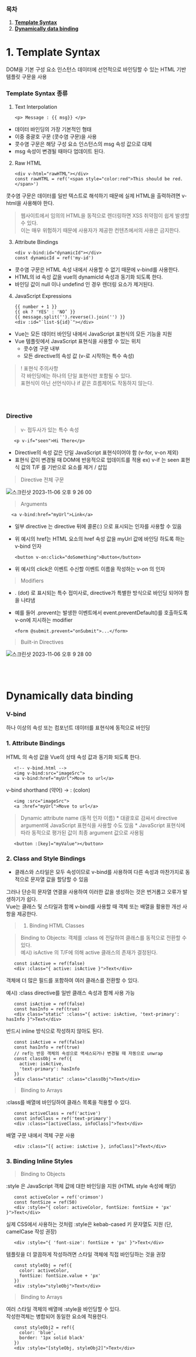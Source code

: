 ### 목차

1. [**Template Syntax**](#1-Template-Syntax)
2. [**Dynamically data binding**](#2-Dynamically-data-binding)


# 1. Template Syntax

DOM을 기본 구성 요소 인스턴스 데이터에 선언적으로 바인딩할 수 있는 HTML 기반 템플릿 구문을 사용

### Template Syntax 종류 

1. Text Interpolation

       <p> Message : {{ msg}} </p> 

* 데이터 바인딩의 가장 기본적인 형태
* 이중 중괄호 구문 (콧수염 구문)을 사용
* 콧수염 구문은 해당 구성 요소 인스턴스의 msg 속성 값으로 대체
* msg 속성이 변경될 때마다 업데이트 된다. 

2. Raw HTML

       <div v-html="rawHTML"></div>
       const rawHTML = ref('<span style="color:red">This should be red.</span>')

콧수염 구문은 데이터를 일반 텍스트로 해석하기 때문에 실제 HTML을 출력하려면 v-html을 사용해야 한다. 

> 웹사이트에서 임의의 HTML을 동적으로 렌더링하면 XSS 취약점이 쉽게 발생할 수 있다.<br>
> 이는 매우 위험하기 때문에 사용자가 제공한 컨텐츠에서의 사용은 금지한다.

3. Attribute Bindings

       <div v-bind:id="dynamicId"></div>
       const dynamicId = ref('my-id')

* 콧수염 구문은 HTML 속성 내에서 사용할 수 없기 때문에 v-bind를 사용한다. 
* HTML의 id 속성 값을 vue의 dynamicId 속성과 동기화 되도록 한다.
* 바인딩 값이 null 이나 undefind 인 경우 렌더링 요소가 제거된다.

4. JavaScript Expressions

       {{ number + 1 }}
       {{ ok ? 'YES' : 'NO’ }}
       {{ message.split('').reverse().join('') }}
       <div :id="`list-${id}`"></div>

* Vue는 모든 데이터 바인딩 내에서 JavaScript 표현식의 모든 기능을 지원
* Vue 템플릿에서 JavaScript 표현식을 사용할 수 있는 위치
  * 콧수염 구문 내부
  * 모든 directive의 속성 값 (v-로 시작하는 특수 속성)
 

> ! 표현식 주의사항 <br>
> 각 바인딩에는 하나의 단일 표현식만 포함될 수 있다.<br>
> 표현식이 아닌 선언식이나 if 같은 흐름제어도 작동하지 않는다.<br>

<br>
<br>

### Directive

> v- 접두사가 있는 특수 속성

       <p v-if="seen">Hi There</p>

* Directive의 속성 값은 단일 JavaScript 표현식이어야 함 (v-for, v-on 제외)
* 표현식 값이 변경될 때 DOM에 반응적으로 업데이트를 적용
  ex) v-if 는 seen 표현식 값의 T/F 를 기반으로 요소를 제거 / 삽입

> Directive 전체 구문

![스크린샷 2023-11-06 오후 9 26 00](https://github.com/Youth787/SSAFY_CS_Study/assets/90955152/6d27520e-6028-4a8b-93de-cdabdef38240)


> Arguments

      <a v-bind:href="myUrl">Link</a>

* 일부 directive 는 directive 뒤에 콜론(:) 으로 표시되는 인자를 사용할 수 있음
* 위 예시의 href는 HTML <a> 요소의 href 속성 값을 myUrl 값에 바인딩 하도록 하는 v-bind 인자

      <button v-on:click="doSomething">Button</button>

* 위 예시의 click은 이벤트 수신할 이벤트 이름을 작성하는 v-on 의 인자

> Modifiers

* . (dot) 로 표시되는 특수 접미사로, directive가 특별한 방식으로 바인딩 되어야 함을 나타냄
* 예를 들어 .prevent는 발생한 이벤트에서 event.preventDefault()를 호출하도록 v-on에 지시하는 modifier

      <form @submit.prevent="onSubmit">...</form>

> Built-in Directives

![스크린샷 2023-11-06 오후 9 28 00](https://github.com/Youth787/SSAFY_CS_Study/assets/90955152/cd935592-5ef9-45a5-b3bd-1f37cf3e4099)


<br>
<br>


# Dynamically data binding

### V-bind

하나 이상의 속성 또는 컴포넌트 데이터를 표현식에 동적으로 바인딩

### 1. Attribute Bindings

HTML 의 속성 값을 Vue의 상태 속성 값과 동기화 되도록 한다.

       <!-- v-bind.html -->
       <img v-bind:src="imageSrc">
       <a v-bind:href="myUrl">Move to url</a>

v-bind shorthand (약어) → : (colon)

       <img :src="imageSrc">
       <a :href="myUrl">Move to url</a>

> Dynamic attribute name (동적 인자 이름)
       * 대괄호로 감싸서 directive argument에 JavaScript 표현식을 사용할 수도 있음
       * JavaScript 표현식에 따라 동적으로 평가된 값이 최종 argument 값으로 사용됨

       <button :[key]="myValue"></button>

### 2. Class and Style Bindings

* 클래스와 스타일은 모두 속성이므로 v-bind를 사용하여 다른 속성과 마찬가지로 동적으로 문자열 값을 할당할 수 있음

그러나 단순히 문자열 연결을 사용하여 이러한 값을 생성하는 것은 번거롭고 오류가 발생하기가 쉽다. <br>
Vue는 클래스 및 스타일과 함께 v-bind를 사용할 때 객체 또는 배열을 활용한 개선 사항을 제공한다. <br>

> 1) Binding HTML Classes

> Binding to Objects:
  객체를 :class 에 전달하여 클래스를 동적으로 전환할 수 있다. <br>
  예시) isActive 의 T/F에 의해 active 클래스의 존재가 결정된다. <br>

       const isActive = ref(false)
       <div :class="{ active: isActive }">Text</div>

  객체에 더 많은 필드를 포함하여 여러 클래스를 전환할 수 있다.

  예시) :class directive를 일반 클래스 속성과 함께 사용 가능

       const isActive = ref(false)
       const hasInfo = ref(true)
       <div class="static" :class="{ active: isActive, 'text-primary': hasInfo }">Text</div>

  반드시 inline 방식으로 작성하지 않아도 된다.

       const isActive = ref(false)
       const hasInfo = ref(true)
       // ref는 반응 객체의 속성으로 액세스되거나 변경될 때 자동으로 unwrap
       const classObj = ref({
         active: isActive,
         'text-primary': hasInfo
       })
       <div class="static" :class="classObj">Text</div>

> Binding to Arrays

:class를 배열에 바인딩하여 클래스 목록을 적용할 수 있다.

       const activeClass = ref('active')
       const infoClass = ref('text-primary')
       <div :class="[activeClass, infoClass]">Text</div>

배열 구문 내에서 객체 구문 사용

       <div :class="[{ active: isActive }, infoClass]">Text</div>

### 3. Binding Inline Styles

> Binding to Objects

:style 은 JavaScript 객체 값에 대한 바인딩을 지원 (HTML style 속성에 해당)

       const activeColor = ref('crimson')
       const fontSize = ref(50)
       <div :style="{ color: activeColor, fontSize: fontSize + 'px' }">Text</div>

실제 CSS에서 사용하는 것처럼 :style은 kebab-cased 키 문자열도 지원 (단, camelCase 작성 권장)

       <div :style="{ 'font-size': fontSize + 'px' }">Text</div>
       
템플릿을 더 깔끔하게 작성하려면 스타일 객체에 직접 바인딩하는 것을 권장

       const styleObj = ref({
         color: activeColor,
         fontSize: fontSize.value + 'px'
       })
       <div :style="styleObj">Text</div>

> Binding to Arrays

여러 스타일 객체의 배열에 :style을 바인딩할 수 있다. <br>
작성한객체는 병합되어 동일한 요소에 적용한다.

       const styleObj2 = ref({
         color: 'blue',
         border: '1px solid black'
       })
       <div :style="[styleObj, styleObj2]">Text</div>





